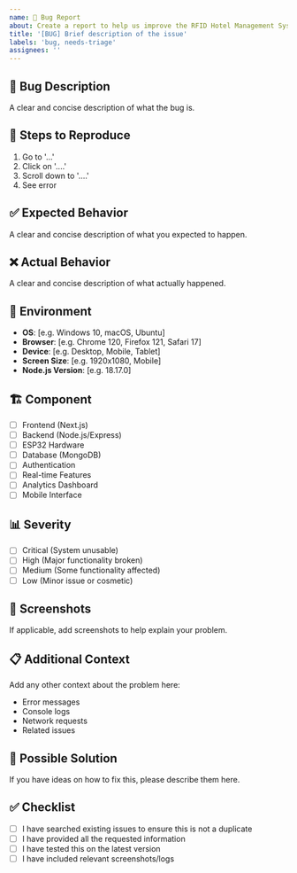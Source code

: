```yaml
---
name: 🐛 Bug Report
about: Create a report to help us improve the RFID Hotel Management System
title: '[BUG] Brief description of the issue'
labels: 'bug, needs-triage'
assignees: ''
---
```


## 🐛 Bug Description
A clear and concise description of what the bug is.

## 🔄 Steps to Reproduce
1. Go to '...'
2. Click on '....'
3. Scroll down to '....'
4. See error

## ✅ Expected Behavior
A clear and concise description of what you expected to happen.

## ❌ Actual Behavior
A clear and concise description of what actually happened.

## 📱 Environment
- **OS**: [e.g. Windows 10, macOS, Ubuntu]
- **Browser**: [e.g. Chrome 120, Firefox 121, Safari 17]
- **Device**: [e.g. Desktop, Mobile, Tablet]
- **Screen Size**: [e.g. 1920x1080, Mobile]
- **Node.js Version**: [e.g. 18.17.0]

## 🏗️ Component
- [ ] Frontend (Next.js)
- [ ] Backend (Node.js/Express)
- [ ] ESP32 Hardware
- [ ] Database (MongoDB)
- [ ] Authentication
- [ ] Real-time Features
- [ ] Analytics Dashboard
- [ ] Mobile Interface

## 📊 Severity
- [ ] Critical (System unusable)
- [ ] High (Major functionality broken)
- [ ] Medium (Some functionality affected)
- [ ] Low (Minor issue or cosmetic)

## 📸 Screenshots
If applicable, add screenshots to help explain your problem.

## 📋 Additional Context
Add any other context about the problem here:
- Error messages
- Console logs
- Network requests
- Related issues

## 🔧 Possible Solution
If you have ideas on how to fix this, please describe them here.

## ✅ Checklist
- [ ] I have searched existing issues to ensure this is not a duplicate
- [ ] I have provided all the requested information
- [ ] I have tested this on the latest version
- [ ] I have included relevant screenshots/logs